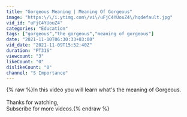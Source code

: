 ```yaml
---
title: "Gorgeous Meaning | Meaning Of Gorgeous"
image: "https:\/\/i.ytimg.com\/vi\/uFjC4YUouZ4\/hqdefault.jpg"
vid_id: "uFjC4YUouZ4"
categories: "Education"
tags: ["gorgeous","the gorgeous","meaning of gorgeous"]
date: "2021-11-10T06:30:33+03:00"
vid_date: "2021-11-09T15:52:40Z"
duration: "PT31S"
viewcount: "3"
likeCount: "0"
dislikeCount: "0"
channel: "S Importance"
---
```

{% raw %}In this video you will learn what's the meaning of Gorgeous.<br /><br />Thanks for watching,<br />Subscribe for more videos.{% endraw %}
